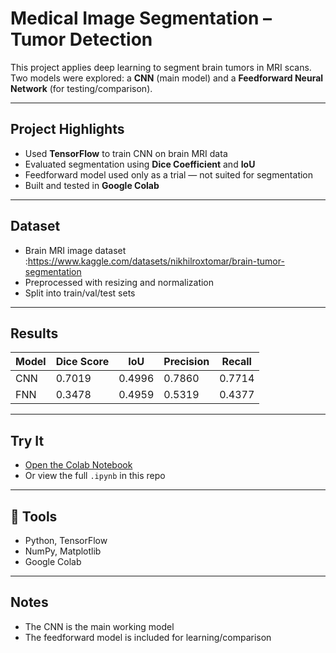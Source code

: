 #  Medical Image Segmentation – Tumor Detection

This project applies deep learning to segment brain tumors in MRI scans. Two models were explored: a **CNN** (main model) and a **Feedforward Neural Network** (for testing/comparison).

---

## Project Highlights

- Used **TensorFlow** to train CNN on brain MRI data
- Evaluated segmentation using **Dice Coefficient** and **IoU**
- Feedforward model used only as a trial — not suited for segmentation
- Built and tested in **Google Colab**

---

## Dataset

- Brain MRI image dataset :https://www.kaggle.com/datasets/nikhilroxtomar/brain-tumor-segmentation
- Preprocessed with resizing and normalization
- Split into train/val/test sets

---

## Results

| Model | Dice Score | IoU | Precision | Recall |
|-------|------------|-----|-----------|--------|
| CNN   | 0.7019     | 0.4996 |   0.7860     |    0.7714    |
| FNN   |  0.3478    | 0.4959  | 0.5319 |  0.4377    |

---

## Try It

- [Open the Colab Notebook](https://colab.research.google.com/drive/YOUR_NOTEBOOK_LINK)
- Or view the full `.ipynb` in this repo

---

## 🔧 Tools

- Python, TensorFlow
- NumPy, Matplotlib
- Google Colab

---

## Notes

- The CNN is the main working model
- The feedforward model is included for learning/comparison
